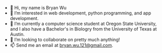 - 👋 Hi, my name is Bryan Wu
- 👀 I’m interested in web development, python programming, and app development.
- 🌱 I’m currently a computer science student at Oregon State University, and I also have a Bachelor's in Biologry from the University of Texas at Austin.
- 💞️ I’m looking to collaborate on pretty much anything!
- 📫 Send me an email at bryan.wu.121@gmail.com.

<!---
bryanw121/bryanw121 is a ✨ special ✨ repository because its `README.md` (this file) appears on your GitHub profile.
You can click the Preview link to take a look at your changes.
--->
